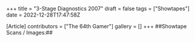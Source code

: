 +++
title = "3-Stage Diagnostics 2007"
draft = false
tags = ["Showtapes"]
date = 2022-12-28T17:47:58Z

[Article]
contributors = ["The 64th Gamer"]
gallery = []
+++
##Showtape Scans / Images:##
